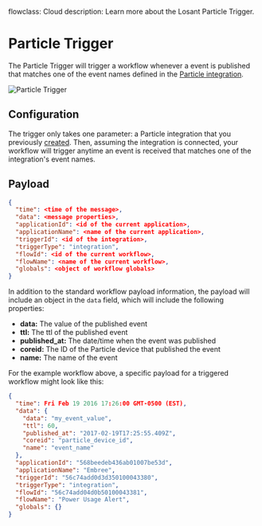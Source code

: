 flowclass: Cloud
description: Learn more about the Losant Particle Trigger.

# Particle Trigger

The Particle Trigger will trigger a workflow whenever a event is published that matches one of the event names defined in the [Particle integration](/applications/integrations/#particle).

![Particle Trigger](/images/workflows/triggers/particle-trigger.png "Particle Trigger")

## Configuration

The trigger only takes one parameter: a Particle integration that you previously [created](/applications/integrations/#particle). Then, assuming the integration is connected, your workflow will trigger anytime an event is received that matches one of the integration's event names.

## Payload

```json
{
  "time": <time of the message>,
  "data": <message properties>,
  "applicationId": <id of the current application>,
  "applicationName": <name of the current application>,
  "triggerId": <id of the integration>,
  "triggerType": "integration",
  "flowId": <id of the current workflow>,
  "flowName": <name of the current workflow>,
  "globals": <object of workflow globals>
}
```

In addition to the standard workflow payload information, the payload will include an object in the `data` field, which will include the following properties:

* **data:** The value of the published event
* **ttl:** The ttl of the published event
* **published_at:** The date/time when the event was published
* **coreid:** The ID of the Particle device that published the event
* **name:** The name of the event

For the example workflow above, a specific payload for a triggered workflow might look like this:

```json
{
  "time": Fri Feb 19 2016 17:26:00 GMT-0500 (EST),
  "data": {
    "data": "my_event_value",
    "ttl": 60,
    "published_at": "2017-02-19T17:25:55.409Z",
    "coreid": "particle_device_id",
    "name": "event_name"
  },
  "applicationId": "568beedeb436ab01007be53d",
  "applicationName": "Embree",
  "triggerId": "56c74add0d3d350100043380",
  "triggerType": "integration",
  "flowId": "56c74add04d0b50100043381",
  "flowName": "Power Usage Alert",
  "globals": {}
}
```

